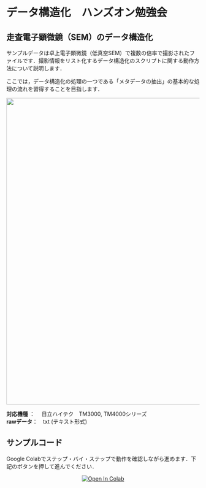 # データ構造化　ハンズオン勉強会

## 走査電子顕微鏡（SEM）のデータ構造化
サンプルデータは卓上電子顕微鏡（低真空SEM）で複数の倍率で撮影されたファイルです．撮影情報をリスト化するデータ構造化のスクリプトに関する動作方法について説明します．

ここでは，データ構造化の処理の一つである「メタデータの抽出」の基本的な処理の流れを習得することを目指します．

<div align="center">                                                                                                                
<img src="https://user-images.githubusercontent.com/38028745/133568158-b10fe1c0-8024-434e-8bd6-23d71cfb6ffb.png" width = "800px">
</div>

**対応機種** ：　 日立ハイテク　TM3000, TM4000シリーズ  
**rawデータ**：　txt (テキスト形式)    

## サンプルコード
Google Colabでステップ・バイ・ステップで動作を確認しながら進めます．下記のボタンを押して進んでください．

<div align="center">
<a href="https://colab.research.google.com/github/ARIM-Japan/Training_Program_2/blob/main/Hitachi_TM3000_4000_Training.ipynb">
  <img src="https://colab.research.google.com/assets/colab-badge.svg" alt="Open In Colab"/>
</a>
</div>


